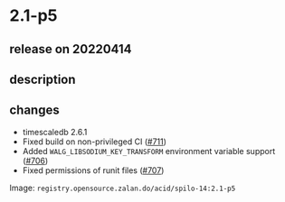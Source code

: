 # 2.1-p5

## release on 20220414

## description

## changes

* timescaledb 2.6.1
* Fixed build on non-privileged CI (<a class="issue-link js-issue-link" data-error-text="Failed to load title" data-id="1185952062" data-permission-text="Title is private" data-url="https://github.com/zalando/spilo/issues/711" data-hovercard-type="pull_request" data-hovercard-url="/zalando/spilo/pull/711/hovercard" href="https://github.com/zalando/spilo/pull/711">#711</a>)
* Added <code>WALG_LIBSODIUM_KEY_TRANSFORM</code> environment variable support (<a class="issue-link js-issue-link" data-error-text="Failed to load title" data-id="1176815263" data-permission-text="Title is private" data-url="https://github.com/zalando/spilo/issues/706" data-hovercard-type="pull_request" data-hovercard-url="/zalando/spilo/pull/706/hovercard" href="https://github.com/zalando/spilo/pull/706">#706</a>)
* Fixed permissions of runit files (<a class="issue-link js-issue-link" data-error-text="Failed to load title" data-id="1179281462" data-permission-text="Title is private" data-url="https://github.com/zalando/spilo/issues/707" data-hovercard-type="pull_request" data-hovercard-url="/zalando/spilo/pull/707/hovercard" href="https://github.com/zalando/spilo/pull/707">#707</a>)

Image: <code>registry.opensource.zalan.do/acid/spilo-14:2.1-p5</code>

